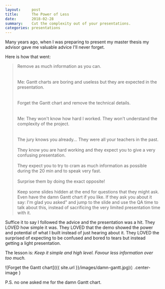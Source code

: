 ```yaml
---
layout:     post
title:      The Power of Less
date:       2018-02-28
summary:    Cut the complexity out of your presentations.
categories: presentations
---
```


Many years ago, when I was preparing to present my master thesis my advisor gave me valuable advice I'll never forget.

Here is how that went:


<blockquote class="blockquote-smaller">
<div class="dialogue-left">
<i class="fa fa-quote-left" aria-hidden="true"></i> Remove as much information as you can.
</div>
<br><br>

<div class="dialogue-right">
<i class="fa fa-angle-right fa-fw" aria-hidden="true"></i>  Me: Gantt charts are boring and useless but they are expected in the presentation.
</div>
<br><br>

<div class="dialogue-left">
<i class="fa fa-quote-left" aria-hidden="true"></i>
Forget the Gantt chart and remove the technical details.
</div>
<br><br>

<div class="dialogue-right">
<i class="fa fa-angle-right fa-fw" aria-hidden="true"></i>   Me: They won't know how hard I worked. They won't understand the complexity of the project.
</div>
<br><br>

<div class="dialogue-left">
<i class="fa fa-quote-left" aria-hidden="true"></i> The jury knows you already... They were all your teachers in the past. 
<br><br>They know you are hard working and they expect you to give a very confusing presentation. 
<br><br>They expect you to try to cram as much information as possible during the 20 min and to speak very fast.
<br><br>Surprise them by doing the exact opposite! 
<br><br>Keep some slides hidden at the end for questions that they might ask.
Even have the damn Gantt chart if you like. 
If they ask you about it say: I'm glad you asked" and jump to the slide and use the QA time to talk about this, instead of sacrificing the very limited presentation time with it.
</div>
</blockquote>


Suffice it to say I followed the advice and the presentation was a hit. 
They LOVED how simple it was.
They LOVED that the demo showed the power and potential of what I built instead of just hearing about it.
They LOVED the surprised of expecting to be confused and bored to tears but instead getting a light presentation.

The lesson is:
_Keep it simple and high level. Favour less information over too much._

![Forget the Gantt chart]({{ site.url }}/images/damn-gantt.jpg){: .center-image }

P.S. no one asked me for the damn Gantt chart.
